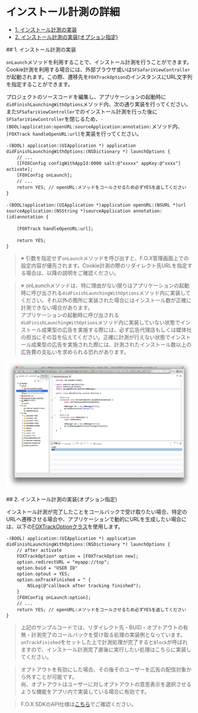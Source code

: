 # インストール計測の詳細

* [1. インストール計測の実装](#track_install_basic)
* [2. インストール計測の実装(オプション指定)](#track_install_optional)

<div id="track_install_basic"></div>
## 1. インストール計測の実装

`onLaunch`メソッドを利用することで、インストール計測を行うことができます。Cookie計測を利用する場合には、外部ブラウザ或いは`SFSafariViewController`が起動されます。この際、遷移先を`FOXTrackOption`のインスタンスにURL文字列を指定することができます。

プロジェクトのソースコードを編集し、アプリケーションの起動時に`didFinishLaunchingWithOptions`メソッド内、次の通り実装を行ってください。
また`SFSafariViewController`でのインストール計測を行った後に`SFSafariViewController`を閉じるため、`-(BOOL)application:openURL:sourceApplication:annotation:`メソッド内、`[FOXTrack handleOpenURL:url]`を実装を行ってください。

```objc
-(BOOL) application:(UIApplication *) application didFinishLaunchingWithOptions:(NSDictionary *) launchOptions {
	// ...
	[[FOXConfig configWithAppId:0000 salt:@"xxxxx" appKey:@"xxxx"] activate];
	[FOXConfig onLaunch];
	// ...
	return YES; // openURL:メソッドをコールさせるため必ずYESを返してください
}

-(BOOL)application:(UIApplication *)application openURL:(NSURL *)url sourceApplication:(NSString *)sourceApplication annotation:(id)annotation {

	[FOXTrack handleOpenURL:url];

	return YES;
}
```

> ※ 引数を指定せず`onLaunch`メソッドを呼び出すと、F.O.X管理画面上での設定内容が優先されます。Cookie計測の際のリダイレクト先URLを指定する場合は、以降の説明をご確認ください。

> ※ onLaunchメソッドは、特に理由がない限りはアプリケーションの起動時に呼び出される`didFinishLaunchingWithOptions`メソッド内に実装してください。それ以外の箇所に実装された場合にはインストール数が正確に計測できない場合があります。<br>
アプリケーションの起動時に呼び出される`didFinishLaunchingWithOptions`メソッド内に実装していない状態でインストール成果型の広告を実施する際には、必ず広告代理店もしくは媒体社の担当にその旨を伝えてください。正確に計測が行えない状態でインストール成果型の広告を実施された際には、計測されたインストール数以上の広告費の支払いを求められる恐れがあります。

![sendConversion01](./img01.png)

<div id="track_install_optional"></div>
## 2. インストール計測の実装(オプション指定)

インストール計測が完了したことをコールバックで受け取りたい場合、特定のURLヘ遷移させる場合や、アプリケーションで動的にURLを生成したい場合には、以下の[FOXTrackOptionクラス](./sdk_api/README.md#foxtrackoption)を使用します。<br>

```objc
-(BOOL) application:(UIApplication *) application didFinishLaunchingWithOptions:(NSDictionary *) launchOptions {
	// after activate
	FOXTrackOption* option = [FOXTrackOption new];
	option.redirectURL = "myapp://top";
	option.buid = "USER ID"
	option.optout = YES;
	option.onTrackFinished = ^ {
		NSLog(@"callback after tracking finished");
	}
	[FOXConfig onLaunch:option];
	// ...
	return YES; // openURL:メソッドをコールさせるため必ずYESを返してください
}
```

> 上記のサンプルコードでは、リダイレクト先・BUID・オプトアウトの有無・計測完了のコールバックを受け取る処理の実装例となっています。<br>`onTrackFinished`をセットした上で計測処理が完了すると`Block`が呼ばれますので、インストール計測完了直後に実行したい処理はこちらに実装してください。

> オプトアウトを有効にした場合、その後そのユーザーを広告の配信対象から外すことが可能です。<br>
尚、オプトアウトはユーザーに対しオプトアウトの意思表示を選択させるような機能をアプリ内で実装している場合に有効です。

> F.O.X SDKのAPI仕様は[こちら](../sdk_api/README.md)でご確認ください。
